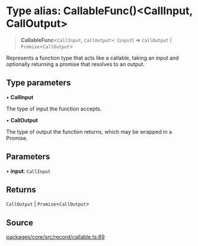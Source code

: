 # Type alias: CallableFunc()\<CallInput, CallOutput\>

> **CallableFunc**\<`CallInput`, `CallOutput`\>: (`input`) => `CallOutput` \| `Promise`\<`CallOutput`\>

Represents a function type that acts like a callable, taking an input and optionally returning a
promise that resolves to an output.

## Type parameters

• **CallInput**

The type of input the function accepts.

• **CallOutput**

The type of output the function returns, which may be wrapped in a Promise.

## Parameters

• **input**: `CallInput`

## Returns

`CallOutput` \| `Promise`\<`CallOutput`\>

## Source

[packages/core/src/record/callable.ts:89](https://github.com/VictorS67/encre/blob/c09849eb59af073bf23be826a912f2ba4f635f93/packages/core/src/record/callable.ts#L89)
